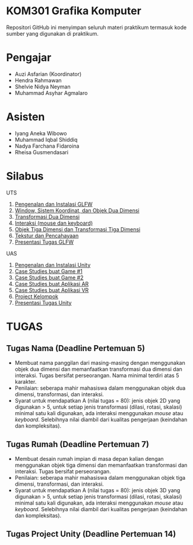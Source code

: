 # KOM301 Grafika Komputer

Repositori GitHub ini menyimpan seluruh materi praktikum termasuk kode sumber yang digunakan di praktikum. 

# Pengajar
- Auzi Asfarian (Koordinator)
- Hendra Rahmawan
- Shelvie Nidya Neyman
- Muhammad Asyhar Agmalaro

# Asisten
- Iyang Aneka Wibowo
- Muhammad Iqbal Shiddiq
- Nadya Farchana Fidaroina
- Rheisa Gusmendasari 

# Silabus
UTS
1. [Pengenalan dan Instalasi GLFW](https://github.com/auziasfarian/CG-IPB/tree/master/Pertemuan%2001)
2. [Window, Sistem Koordinat, dan Objek Dua Dimensi](https://github.com/auziasfarian/CG-IPB/tree/master/Pertemuan%2002)
3. [Transformasi Dua Dimensi](https://github.com/auziasfarian/CG-IPB/tree/master/Pertemuan%2003)
4. [Interaksi (mouse dan keyboard)](https://github.com/auziasfarian/CG-IPB/tree/master/Pertemuan%2004)
5. [Objek Tiga Dimensi dan Transformasi Tiga Dimensi](https://github.com/auziasfarian/CG-IPB/tree/master/Pertemuan%2005)
6. [Tekstur dan Pencahayaan](https://github.com/auziasfarian/CG-IPB/tree/master/Pertemuan%2006)
7. [Presentasi Tugas GLFW](https://github.com/auziasfarian/CG-IPB/tree/master/Pertemuan%2007)

UAS
1. [Pengenalan dan Instalasi Unity](https://github.com/auziasfarian/CG-IPB/tree/master/Pertemuan%208)
2. [Case Studies buat Game #1](https://github.com/auziasfarian/CG-IPB/tree/master/Pertemuan%209)
3. [Case Studies buat Game #2](https://github.com/auziasfarian/CG-IPB/tree/master/Pertemuan%2010)
4. [Case Studies buat Aplikasi AR](https://github.com/auziasfarian/CG-IPB/tree/master/Pertemuan%2011)
5. [Case Studies buat Aplikasi VR](https://github.com/auziasfarian/CG-IPB/tree/master/Pertemuan%2012)
6. [Project Kelompok](https://github.com/auziasfarian/CG-IPB/tree/master/Pertemuan%2013)
7. [Presentasi Tugas Unity](https://github.com/auziasfarian/CG-IPB/tree/master/Pertemuan%2014)

# TUGAS
## Tugas Nama (Deadline Pertemuan 5)
- Membuat nama panggilan dari masing-masing dengan menggunakan objek dua dimensi dan memanfaatkan transformasi dua dimensi dan interaksi. Tugas bersifat perseorangan. Nama minimal terdiri atas 5 karakter.
- Penilaian: seberapa mahir mahasiswa dalam menggunakan objek dua dimensi, transformasi, dan interaksi.
- Syarat untuk mendapatkan A (nilai tugas = 80): jenis objek 2D yang digunakan > 5, untuk setiap jenis transformasi (dilasi, rotasi, skalasi) minimal satu kali digunakan, ada interaksi menggunakan _mouse_ atau _keyboard_. Selebihnya nilai diambil dari kualitas pengerjaan (keindahan dan kompleksitas).

## Tugas Rumah (Deadline Pertemuan 7)
- Membuat desain rumah impian di masa depan kalian dengan menggunakan objek tiga dimensi dan memanfaatkan transformasi dan interaksi. Tugas bersifat perseorangan. 
- Penilaian: seberapa mahir mahasiswa dalam menggunakan objek tiga dimensi, transformasi, dan interaksi.
- Syarat untuk mendapatkan A (nilai tugas = 80): jenis objek 3D yang digunakan > 5, untuk setiap jenis transformasi (dilasi, rotasi, skalasi) minimal satu kali digunakan, ada interaksi menggunakan _mouse_ atau _keyboard_. Selebihnya nilai diambil dari kualitas pengerjaan (keindahan dan kompleksitas).

## Tugas Project Unity (Deadline Pertemuan 14)
